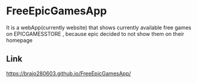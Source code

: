 
# FreeEpicGamesApp

It is a webApp(currently website) that shows currently available free games on EPICGAMESSTORE , because epic decided to not show them on their homepage 




## Link

https://brajo280603.github.io/FreeEpicGamesApp/
